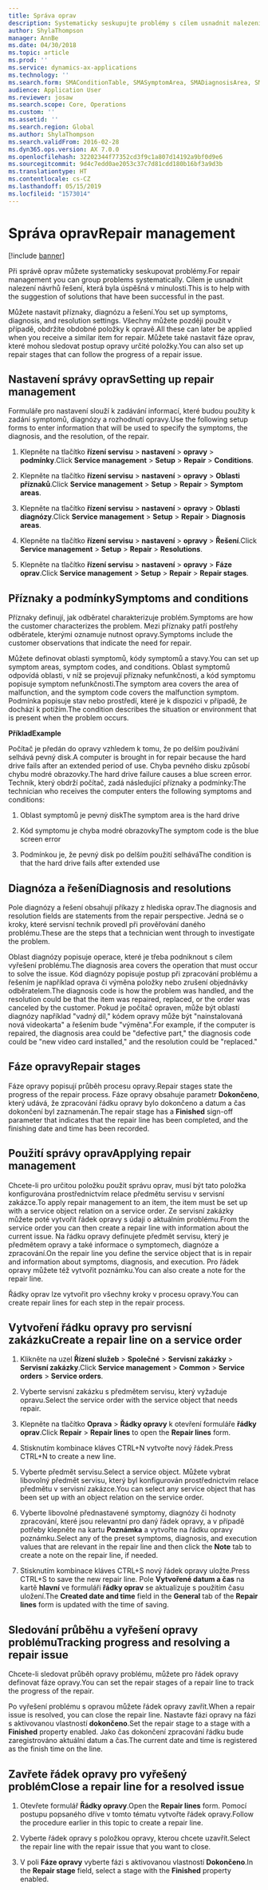 ```yaml
---
title: Správa oprav
description: Systematicky seskupujte problémy s cílem usnadnit nalezení návrhů řešení, která byla úspěšná v minulosti.
author: ShylaThompson
manager: AnnBe
ms.date: 04/30/2018
ms.topic: article
ms.prod: ''
ms.service: dynamics-ax-applications
ms.technology: ''
ms.search.form: SMAConditionTable, SMASymptomArea, SMADiagnosisArea, SMAResolutionTable, SMARepairStage
audience: Application User
ms.reviewer: josaw
ms.search.scope: Core, Operations
ms.custom: ''
ms.assetid: ''
ms.search.region: Global
ms.author: ShylaThompson
ms.search.validFrom: 2016-02-28
ms.dyn365.ops.version: AX 7.0.0
ms.openlocfilehash: 32202344f77352cd3f9c1a807d14192a9bf0d9e6
ms.sourcegitcommit: 9d4c7edd0ae2053c37c7d81cdd180b16bf3a9d3b
ms.translationtype: HT
ms.contentlocale: cs-CZ
ms.lasthandoff: 05/15/2019
ms.locfileid: "1573014"
---
```

# <a name="repair-management"></a><span data-ttu-id="88568-103">Správa oprav</span><span class="sxs-lookup"><span data-stu-id="88568-103">Repair management</span></span>       

[!include [banner](../includes/banner.md)]


<span data-ttu-id="88568-104">Při správě oprav můžete systematicky seskupovat problémy.</span><span class="sxs-lookup"><span data-stu-id="88568-104">For repair management you can group problems systematically.</span></span> <span data-ttu-id="88568-105">Cílem je usnadnit nalezení návrhů řešení, která byla úspěšná v minulosti.</span><span class="sxs-lookup"><span data-stu-id="88568-105">This is to help with the suggestion of solutions that have been successful in the past.</span></span>

<span data-ttu-id="88568-106">Můžete nastavit příznaky, diagnózu a řešení.</span><span class="sxs-lookup"><span data-stu-id="88568-106">You set up symptoms, diagnosis, and resolution settings.</span></span> <span data-ttu-id="88568-107">Všechny můžete později použít v případě, obdržíte obdobné položky k opravě.</span><span class="sxs-lookup"><span data-stu-id="88568-107">All these can later be applied when you receive a similar item for repair.</span></span> <span data-ttu-id="88568-108">Můžete také nastavit fáze oprav, které mohou sledovat postup opravy určité položky.</span><span class="sxs-lookup"><span data-stu-id="88568-108">You can also set up repair stages that can follow the progress of a repair issue.</span></span>

## <a name="setting-up-repair-management"></a><span data-ttu-id="88568-109">Nastavení správy oprav</span><span class="sxs-lookup"><span data-stu-id="88568-109">Setting up repair management</span></span>

<span data-ttu-id="88568-110">Formuláře pro nastavení slouží k zadávání informací, které budou použity k zadání symptomů, diagnózy a rozhodnutí opravy.</span><span class="sxs-lookup"><span data-stu-id="88568-110">Use the following setup forms to enter information that will be used to specify the symptoms, the diagnosis, and the resolution, of the repair.</span></span>

1.  <span data-ttu-id="88568-111">Klepněte na tlačítko **řízení servisu** \> **nastavení** \> **opravy** \> **podmínky**.</span><span class="sxs-lookup"><span data-stu-id="88568-111">Click **Service management** \> **Setup** \> **Repair** \> **Conditions**.</span></span>

2.  <span data-ttu-id="88568-112">Klepněte na tlačítko **řízení servisu** \> **nastavení** \> **opravy** \> **Oblasti příznaků**.</span><span class="sxs-lookup"><span data-stu-id="88568-112">Click **Service management** \> **Setup** \> **Repair** \> **Symptom areas**.</span></span>

3.  <span data-ttu-id="88568-113">Klepněte na tlačítko **řízení servisu** \> **nastavení** \> **opravy** \> **Oblasti diagnózy**.</span><span class="sxs-lookup"><span data-stu-id="88568-113">Click **Service management** \> **Setup** \> **Repair** \> **Diagnosis areas**.</span></span>

4.  <span data-ttu-id="88568-114">Klepněte na tlačítko **řízení servisu** \> **nastavení** \> **opravy** \> **Řešení**.</span><span class="sxs-lookup"><span data-stu-id="88568-114">Click **Service management** \> **Setup** \> **Repair** \> **Resolutions**.</span></span>

5.  <span data-ttu-id="88568-115">Klepněte na tlačítko **řízení servisu** \> **nastavení** \> **opravy** \> **Fáze oprav**.</span><span class="sxs-lookup"><span data-stu-id="88568-115">Click **Service management** \> **Setup** \> **Repair** \> **Repair stages**.</span></span>

## <a name="symptoms-and-conditions"></a><span data-ttu-id="88568-116">Příznaky a podmínky</span><span class="sxs-lookup"><span data-stu-id="88568-116">Symptoms and conditions</span></span>

<span data-ttu-id="88568-117">Příznaky definují, jak odběratel charakterizuje problém.</span><span class="sxs-lookup"><span data-stu-id="88568-117">Symptoms are how the customer characterizes the problem.</span></span> <span data-ttu-id="88568-118">Mezi příznaky patří postřehy odběratele, kterými oznamuje nutnost opravy.</span><span class="sxs-lookup"><span data-stu-id="88568-118">Symptoms include the customer observations that indicate the need for repair.</span></span>

<span data-ttu-id="88568-119">Můžete definovat oblasti symptomů, kódy symptomů a stavy.</span><span class="sxs-lookup"><span data-stu-id="88568-119">You can set up symptom areas, symptom codes, and conditions.</span></span> <span data-ttu-id="88568-120">Oblast symptomů odpovídá oblasti, v níž se projevují příznaky nefunkčnosti, a kód symptomu popisuje symptom nefunkčnosti.</span><span class="sxs-lookup"><span data-stu-id="88568-120">The symptom area covers the area of malfunction, and the symptom code covers the malfunction symptom.</span></span> <span data-ttu-id="88568-121">Podmínka popisuje stav nebo prostředí, které je k dispozici v případě, že dochází k potížím.</span><span class="sxs-lookup"><span data-stu-id="88568-121">The condition describes the situation or environment that is present when the problem occurs.</span></span>

<span data-ttu-id="88568-122">**Příklad**</span><span class="sxs-lookup"><span data-stu-id="88568-122">**Example**</span></span>

<span data-ttu-id="88568-123">Počítač je předán do opravy vzhledem k tomu, že po delším používání selhává pevný disk.</span><span class="sxs-lookup"><span data-stu-id="88568-123">A computer is brought in for repair because the hard drive fails after an extended period of use.</span></span> <span data-ttu-id="88568-124">Chyba pevného disku způsobí chybu modré obrazovky.</span><span class="sxs-lookup"><span data-stu-id="88568-124">The hard drive failure causes a blue screen error.</span></span> <span data-ttu-id="88568-125">Technik, který obdrží počítač, zadá následující příznaky a podmínky:</span><span class="sxs-lookup"><span data-stu-id="88568-125">The technician who receives the computer enters the following symptoms and conditions:</span></span>

1.  <span data-ttu-id="88568-126">Oblast symptomů je pevný disk</span><span class="sxs-lookup"><span data-stu-id="88568-126">The symptom area is the hard drive</span></span>

2.  <span data-ttu-id="88568-127">Kód symptomu je chyba modré obrazovky</span><span class="sxs-lookup"><span data-stu-id="88568-127">The symptom code is the blue screen error</span></span>

3.  <span data-ttu-id="88568-128">Podmínkou je, že pevný disk po delším použití selhává</span><span class="sxs-lookup"><span data-stu-id="88568-128">The condition is that the hard drive fails after extended use</span></span>

## <a name="diagnosis-and-resolutions"></a><span data-ttu-id="88568-129">Diagnóza a řešení</span><span class="sxs-lookup"><span data-stu-id="88568-129">Diagnosis and resolutions</span></span>

<span data-ttu-id="88568-130">Pole diagnózy a řešení obsahují příkazy z hlediska oprav.</span><span class="sxs-lookup"><span data-stu-id="88568-130">The diagnosis and resolution fields are statements from the repair perspective.</span></span> <span data-ttu-id="88568-131">Jedná se o kroky, které servisní technik provedl při prověřování daného problému.</span><span class="sxs-lookup"><span data-stu-id="88568-131">These are the steps that a technician went through to investigate the problem.</span></span>

<span data-ttu-id="88568-132">Oblast diagnózy popisuje operace, které je třeba podniknout s cílem vyřešení problému.</span><span class="sxs-lookup"><span data-stu-id="88568-132">The diagnosis area covers the operation that must occur to solve the issue.</span></span> <span data-ttu-id="88568-133">Kód diagnózy popisuje postup při zpracování problému a řešením je například oprava či výměna položky nebo zrušení objednávky odběratelem.</span><span class="sxs-lookup"><span data-stu-id="88568-133">The diagnosis code is how the problem was handled, and the resolution could be that the item was repaired, replaced, or the order was canceled by the customer.</span></span> <span data-ttu-id="88568-134">Pokud je počítač opraven, může být oblastí diagnózy například "vadný díl," kódem opravy může být "nainstalovaná nová videokarta" a řešením bude "výměna".</span><span class="sxs-lookup"><span data-stu-id="88568-134">For example, if the computer is repaired, the diagnosis area could be "defective part," the diagnosis code could be "new video card installed," and the resolution could be "replaced."</span></span>

## <a name="repair-stages"></a><span data-ttu-id="88568-135">Fáze opravy</span><span class="sxs-lookup"><span data-stu-id="88568-135">Repair stages</span></span>

<span data-ttu-id="88568-136">Fáze opravy popisují průběh procesu opravy.</span><span class="sxs-lookup"><span data-stu-id="88568-136">Repair stages state the progress of the repair process.</span></span> <span data-ttu-id="88568-137">Fáze opravy obsahuje parametr **Dokončeno**, který udává, že zpracování řádku opravy bylo dokončeno a datum a čas dokončení byl zaznamenán.</span><span class="sxs-lookup"><span data-stu-id="88568-137">The repair stage has a **Finished** sign-off parameter that indicates that the repair line has been completed, and the finishing date and time has been recorded.</span></span>

## <a name="applying-repair-management"></a><span data-ttu-id="88568-138">Použití správy oprav</span><span class="sxs-lookup"><span data-stu-id="88568-138">Applying repair management</span></span>

<span data-ttu-id="88568-139">Chcete-li pro určitou položku použít správu oprav, musí být tato položka konfigurována prostřednictvím relace předmětu servisu v servisní zakázce.</span><span class="sxs-lookup"><span data-stu-id="88568-139">To apply repair management to an item, the item must be set up with a service object relation on a service order.</span></span> <span data-ttu-id="88568-140">Ze servisní zakázky můžete poté vytvořit řádek opravy s údaji o aktuálním problému.</span><span class="sxs-lookup"><span data-stu-id="88568-140">From the service order you can then create a repair line with information about the current issue.</span></span> <span data-ttu-id="88568-141">Na řádku opravy definujete předmět servisu, který je předmětem opravy a také informace o symptomech, diagnóze a zpracování.</span><span class="sxs-lookup"><span data-stu-id="88568-141">On the repair line you define the service object that is in repair and information about symptoms, diagnosis, and execution.</span></span> <span data-ttu-id="88568-142">Pro řádek opravy můžete též vytvořit poznámku.</span><span class="sxs-lookup"><span data-stu-id="88568-142">You can also create a note for the repair line.</span></span>

<span data-ttu-id="88568-143">Řádky oprav lze vytvořit pro všechny kroky v procesu opravy.</span><span class="sxs-lookup"><span data-stu-id="88568-143">You can create repair lines for each step in the repair process.</span></span>

## <a name="create-a-repair-line-on-a-service-order"></a><span data-ttu-id="88568-144">Vytvoření řádku opravy pro servisní zakázku</span><span class="sxs-lookup"><span data-stu-id="88568-144">Create a repair line on a service order</span></span>

1.  <span data-ttu-id="88568-145">Klikněte na uzel **Řízení služeb** \> **Společné** \> **Servisní zakázky** \> **Servisní zakázky**.</span><span class="sxs-lookup"><span data-stu-id="88568-145">Click **Service management** \> **Common** \> **Service orders** \> **Service orders**.</span></span>

2.  <span data-ttu-id="88568-146">Vyberte servisní zakázku s předmětem servisu, který vyžaduje opravu.</span><span class="sxs-lookup"><span data-stu-id="88568-146">Select the service order with the service object that needs repair.</span></span>

3.  <span data-ttu-id="88568-147">Klepněte na tlačítko **Oprava** \> **Řádky opravy** k otevření formuláře **řádky oprav**.</span><span class="sxs-lookup"><span data-stu-id="88568-147">Click **Repair** \> **Repair lines** to open the **Repair lines** form.</span></span>

4.  <span data-ttu-id="88568-148">Stisknutím kombinace kláves CTRL+N vytvořte nový řádek.</span><span class="sxs-lookup"><span data-stu-id="88568-148">Press CTRL+N to create a new line.</span></span>

5.  <span data-ttu-id="88568-149">Vyberte předmět servisu.</span><span class="sxs-lookup"><span data-stu-id="88568-149">Select a service object.</span></span> <span data-ttu-id="88568-150">Můžete vybrat libovolný předmět servisu, který byl konfigurován prostřednictvím relace předmětu v servisní zakázce.</span><span class="sxs-lookup"><span data-stu-id="88568-150">You can select any service object that has been set up with an object relation on the service order.</span></span>

6.  <span data-ttu-id="88568-151">Vyberte libovolné přednastavené symptomy, diagnózy či hodnoty zpracování, které jsou relevantní pro daný řádek opravy, a v případě potřeby klepněte na kartu **Poznámka** a vytvořte na řádku opravy poznámku.</span><span class="sxs-lookup"><span data-stu-id="88568-151">Select any of the preset symptoms, diagnosis, and execution values that are relevant in the repair line and then click the **Note** tab to create a note on the repair line, if needed.</span></span>

7.  <span data-ttu-id="88568-152">Stisknutím kombinace kláves CTRL+S nový řádek opravy uložte.</span><span class="sxs-lookup"><span data-stu-id="88568-152">Press CTRL+S to save the new repair line.</span></span> <span data-ttu-id="88568-153">Pole **Vytvořené datum a čas** na kartě **hlavní** ve formuláři **řádky oprav** se aktualizuje s použitím času uložení.</span><span class="sxs-lookup"><span data-stu-id="88568-153">The **Created date and time** field in the **General** tab of the **Repair lines** form is updated with the time of saving.</span></span>

## <a name="tracking-progress-and-resolving-a-repair-issue"></a><span data-ttu-id="88568-154">Sledování průběhu a vyřešení opravy problému</span><span class="sxs-lookup"><span data-stu-id="88568-154">Tracking progress and resolving a repair issue</span></span>

<span data-ttu-id="88568-155">Chcete-li sledovat průběh opravy problému, můžete pro řádek opravy definovat fáze opravy.</span><span class="sxs-lookup"><span data-stu-id="88568-155">You can set the repair stages of a repair line to track the progress of the repair.</span></span>

<span data-ttu-id="88568-156">Po vyřešení problému s opravou můžete řádek opravy zavřít.</span><span class="sxs-lookup"><span data-stu-id="88568-156">When a repair issue is resolved, you can close the repair line.</span></span> <span data-ttu-id="88568-157">Nastavte fázi opravy na fázi s aktivovanou vlastností **dokončeno**.</span><span class="sxs-lookup"><span data-stu-id="88568-157">Set the repair stage to a stage with a **Finished** property enabled.</span></span> <span data-ttu-id="88568-158">Jako čas dokončení zpracování řádku bude zaregistrováno aktuální datum a čas.</span><span class="sxs-lookup"><span data-stu-id="88568-158">The current date and time is registered as the finish time on the line.</span></span>

## <a name="close-a-repair-line-for-a-resolved-issue"></a><span data-ttu-id="88568-159">Zavřete řádek opravy pro vyřešený problém</span><span class="sxs-lookup"><span data-stu-id="88568-159">Close a repair line for a resolved issue</span></span>

1.  <span data-ttu-id="88568-160">Otevřete formulář **Řádky opravy**.</span><span class="sxs-lookup"><span data-stu-id="88568-160">Open the **Repair lines** form.</span></span> <span data-ttu-id="88568-161">Pomocí postupu popsaného dříve v tomto tématu vytvořte řádek opravy.</span><span class="sxs-lookup"><span data-stu-id="88568-161">Follow the procedure earlier in this topic to create a repair line.</span></span>

2.  <span data-ttu-id="88568-162">Vyberte řádek opravy s položkou opravy, kterou chcete uzavřít.</span><span class="sxs-lookup"><span data-stu-id="88568-162">Select the repair line with the repair issue that you want to close.</span></span>

3.  <span data-ttu-id="88568-163">V poli **Fáze opravy** vyberte fázi s aktivovanou vlastností **Dokončeno**.</span><span class="sxs-lookup"><span data-stu-id="88568-163">In the **Repair stage** field, select a stage with the **Finished** property enabled.</span></span>

  



